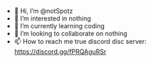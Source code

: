 - 👋 Hi, I’m @notSpotz
- 👀 I’m interested in nothing
- 🌱 I’m currently learning coding
- 💞️ I’m looking to collaborate on nothing
- 📫 How to reach me true discord disc server: https://discord.gg/fPRQAguRSr
